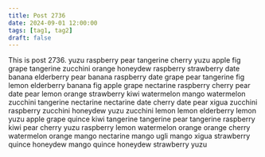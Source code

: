 ```yaml
---
title: Post 2736
date: 2024-09-01 12:00:00
tags: [tag1, tag2]
draft: false
---
```

This is post 2736.
yuzu
raspberry
pear
tangerine
cherry
yuzu
apple
fig
grape
tangerine
zucchini
orange
honeydew
raspberry
strawberry
date
banana
elderberry
pear
banana
raspberry
date
grape
pear
tangerine
fig
lemon
elderberry
banana
fig
apple
grape
nectarine
raspberry
cherry
pear
date
pear
lemon
orange
strawberry
kiwi
watermelon
mango
watermelon
zucchini
tangerine
nectarine
nectarine
date
cherry
date
pear
xigua
zucchini
raspberry
zucchini
honeydew
yuzu
zucchini
lemon
lemon
elderberry
lemon
yuzu
apple
grape
quince
kiwi
tangerine
tangerine
pear
tangerine
raspberry
kiwi
pear
cherry
yuzu
raspberry
lemon
watermelon
orange
orange
cherry
watermelon
orange
mango
nectarine
mango
ugli
mango
xigua
strawberry
quince
honeydew
mango
quince
honeydew
strawberry
yuzu
